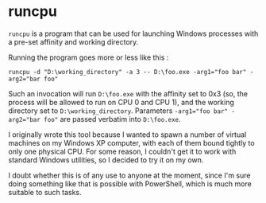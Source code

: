 # runcpu

`runcpu` is a program that can be used for launching Windows processes with a
pre-set affinity and working directory.

Running the program goes more or less like this :
```
runcpu -d "D:\working_directory" -a 3 -- D:\foo.exe -arg1="foo bar" -arg2="bar foo"
```

Such an invocation will run `D:\foo.exe` with the affinity set to 0x3 (so, the
process will be allowed to run on CPU 0 and CPU 1), and the working directory
set to `D:\working_directory`. Parameters `-arg1="foo bar" -arg2="bar foo"` are
passed verbatim into `D:\foo.exe`.

I originally wrote this tool because I wanted to spawn a number of virtual
machines on my Windows XP computer, with each of them bound tightly to only one
physical CPU. For some reason, I couldn't get it to work with standard Windows
utilities, so I decided to try it on my own.

I doubt whether this is of any use to anyone at the moment, since I'm sure doing
something like that is possible with PowerShell, which is much more suitable to
such tasks.
